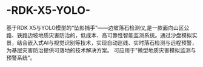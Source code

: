 # -RDK-X5-YOLO-
基于RDK X5与YOLO模型的“坠影捕手”——边坡落石检测仪,是一款面向山区公路、铁路边坡地质灾害防治的，低成本、高可靠性智能监测系统。通过沙盘模拟实景，结合嵌入式AI与视觉识别等技术，实现自动巡线、实时落石检测与远程预警，为基层灾害防治提供可落地的技术解决方案。   可应用于"微型地质灾害模拟监测与预警系统"。
